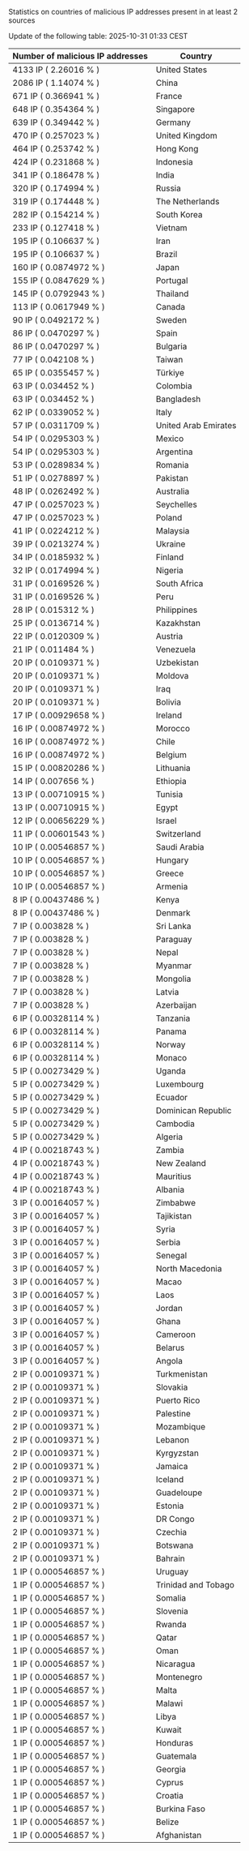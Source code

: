 Statistics on countries of malicious IP addresses present in at least 2 sources

Update of the following table: 2025-10-31 01:33 CEST

| Number of malicious IP addresses | Country |
| ------------------------------------------------- | ----------------------------------- |
| 4133 IP ( 2.26016 % ) | United States |
| 2086 IP ( 1.14074 % ) | China |
| 671 IP ( 0.366941 % ) | France |
| 648 IP ( 0.354364 % ) | Singapore |
| 639 IP ( 0.349442 % ) | Germany |
| 470 IP ( 0.257023 % ) | United Kingdom |
| 464 IP ( 0.253742 % ) | Hong Kong |
| 424 IP ( 0.231868 % ) | Indonesia |
| 341 IP ( 0.186478 % ) | India |
| 320 IP ( 0.174994 % ) | Russia |
| 319 IP ( 0.174448 % ) | The Netherlands |
| 282 IP ( 0.154214 % ) | South Korea |
| 233 IP ( 0.127418 % ) | Vietnam |
| 195 IP ( 0.106637 % ) | Iran |
| 195 IP ( 0.106637 % ) | Brazil |
| 160 IP ( 0.0874972 % ) | Japan |
| 155 IP ( 0.0847629 % ) | Portugal |
| 145 IP ( 0.0792943 % ) | Thailand |
| 113 IP ( 0.0617949 % ) | Canada |
| 90 IP ( 0.0492172 % ) | Sweden |
| 86 IP ( 0.0470297 % ) | Spain |
| 86 IP ( 0.0470297 % ) | Bulgaria |
| 77 IP ( 0.042108 % ) | Taiwan |
| 65 IP ( 0.0355457 % ) | Türkiye |
| 63 IP ( 0.034452 % ) | Colombia |
| 63 IP ( 0.034452 % ) | Bangladesh |
| 62 IP ( 0.0339052 % ) | Italy |
| 57 IP ( 0.0311709 % ) | United Arab Emirates |
| 54 IP ( 0.0295303 % ) | Mexico |
| 54 IP ( 0.0295303 % ) | Argentina |
| 53 IP ( 0.0289834 % ) | Romania |
| 51 IP ( 0.0278897 % ) | Pakistan |
| 48 IP ( 0.0262492 % ) | Australia |
| 47 IP ( 0.0257023 % ) | Seychelles |
| 47 IP ( 0.0257023 % ) | Poland |
| 41 IP ( 0.0224212 % ) | Malaysia |
| 39 IP ( 0.0213274 % ) | Ukraine |
| 34 IP ( 0.0185932 % ) | Finland |
| 32 IP ( 0.0174994 % ) | Nigeria |
| 31 IP ( 0.0169526 % ) | South Africa |
| 31 IP ( 0.0169526 % ) | Peru |
| 28 IP ( 0.015312 % ) | Philippines |
| 25 IP ( 0.0136714 % ) | Kazakhstan |
| 22 IP ( 0.0120309 % ) | Austria |
| 21 IP ( 0.011484 % ) | Venezuela |
| 20 IP ( 0.0109371 % ) | Uzbekistan |
| 20 IP ( 0.0109371 % ) | Moldova |
| 20 IP ( 0.0109371 % ) | Iraq |
| 20 IP ( 0.0109371 % ) | Bolivia |
| 17 IP ( 0.00929658 % ) | Ireland |
| 16 IP ( 0.00874972 % ) | Morocco |
| 16 IP ( 0.00874972 % ) | Chile |
| 16 IP ( 0.00874972 % ) | Belgium |
| 15 IP ( 0.00820286 % ) | Lithuania |
| 14 IP ( 0.007656 % ) | Ethiopia |
| 13 IP ( 0.00710915 % ) | Tunisia |
| 13 IP ( 0.00710915 % ) | Egypt |
| 12 IP ( 0.00656229 % ) | Israel |
| 11 IP ( 0.00601543 % ) | Switzerland |
| 10 IP ( 0.00546857 % ) | Saudi Arabia |
| 10 IP ( 0.00546857 % ) | Hungary |
| 10 IP ( 0.00546857 % ) | Greece |
| 10 IP ( 0.00546857 % ) | Armenia |
| 8 IP ( 0.00437486 % ) | Kenya |
| 8 IP ( 0.00437486 % ) | Denmark |
| 7 IP ( 0.003828 % ) | Sri Lanka |
| 7 IP ( 0.003828 % ) | Paraguay |
| 7 IP ( 0.003828 % ) | Nepal |
| 7 IP ( 0.003828 % ) | Myanmar |
| 7 IP ( 0.003828 % ) | Mongolia |
| 7 IP ( 0.003828 % ) | Latvia |
| 7 IP ( 0.003828 % ) | Azerbaijan |
| 6 IP ( 0.00328114 % ) | Tanzania |
| 6 IP ( 0.00328114 % ) | Panama |
| 6 IP ( 0.00328114 % ) | Norway |
| 6 IP ( 0.00328114 % ) | Monaco |
| 5 IP ( 0.00273429 % ) | Uganda |
| 5 IP ( 0.00273429 % ) | Luxembourg |
| 5 IP ( 0.00273429 % ) | Ecuador |
| 5 IP ( 0.00273429 % ) | Dominican Republic |
| 5 IP ( 0.00273429 % ) | Cambodia |
| 5 IP ( 0.00273429 % ) | Algeria |
| 4 IP ( 0.00218743 % ) | Zambia |
| 4 IP ( 0.00218743 % ) | New Zealand |
| 4 IP ( 0.00218743 % ) | Mauritius |
| 4 IP ( 0.00218743 % ) | Albania |
| 3 IP ( 0.00164057 % ) | Zimbabwe |
| 3 IP ( 0.00164057 % ) | Tajikistan |
| 3 IP ( 0.00164057 % ) | Syria |
| 3 IP ( 0.00164057 % ) | Serbia |
| 3 IP ( 0.00164057 % ) | Senegal |
| 3 IP ( 0.00164057 % ) | North Macedonia |
| 3 IP ( 0.00164057 % ) | Macao |
| 3 IP ( 0.00164057 % ) | Laos |
| 3 IP ( 0.00164057 % ) | Jordan |
| 3 IP ( 0.00164057 % ) | Ghana |
| 3 IP ( 0.00164057 % ) | Cameroon |
| 3 IP ( 0.00164057 % ) | Belarus |
| 3 IP ( 0.00164057 % ) | Angola |
| 2 IP ( 0.00109371 % ) | Turkmenistan |
| 2 IP ( 0.00109371 % ) | Slovakia |
| 2 IP ( 0.00109371 % ) | Puerto Rico |
| 2 IP ( 0.00109371 % ) | Palestine |
| 2 IP ( 0.00109371 % ) | Mozambique |
| 2 IP ( 0.00109371 % ) | Lebanon |
| 2 IP ( 0.00109371 % ) | Kyrgyzstan |
| 2 IP ( 0.00109371 % ) | Jamaica |
| 2 IP ( 0.00109371 % ) | Iceland |
| 2 IP ( 0.00109371 % ) | Guadeloupe |
| 2 IP ( 0.00109371 % ) | Estonia |
| 2 IP ( 0.00109371 % ) | DR Congo |
| 2 IP ( 0.00109371 % ) | Czechia |
| 2 IP ( 0.00109371 % ) | Botswana |
| 2 IP ( 0.00109371 % ) | Bahrain |
| 1 IP ( 0.000546857 % ) | Uruguay |
| 1 IP ( 0.000546857 % ) | Trinidad and Tobago |
| 1 IP ( 0.000546857 % ) | Somalia |
| 1 IP ( 0.000546857 % ) | Slovenia |
| 1 IP ( 0.000546857 % ) | Rwanda |
| 1 IP ( 0.000546857 % ) | Qatar |
| 1 IP ( 0.000546857 % ) | Oman |
| 1 IP ( 0.000546857 % ) | Nicaragua |
| 1 IP ( 0.000546857 % ) | Montenegro |
| 1 IP ( 0.000546857 % ) | Malta |
| 1 IP ( 0.000546857 % ) | Malawi |
| 1 IP ( 0.000546857 % ) | Libya |
| 1 IP ( 0.000546857 % ) | Kuwait |
| 1 IP ( 0.000546857 % ) | Honduras |
| 1 IP ( 0.000546857 % ) | Guatemala |
| 1 IP ( 0.000546857 % ) | Georgia |
| 1 IP ( 0.000546857 % ) | Cyprus |
| 1 IP ( 0.000546857 % ) | Croatia |
| 1 IP ( 0.000546857 % ) | Burkina Faso |
| 1 IP ( 0.000546857 % ) | Belize |
| 1 IP ( 0.000546857 % ) | Afghanistan |
